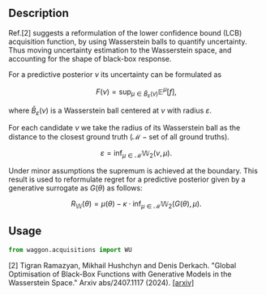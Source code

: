 ## Description

Ref.[2] suggests a reformulation of the lower confidence bound (LCB) acquisition function, by using Wasserstein balls to quantify uncertainty. Thus moving uncertainty estimation to the Wasserstein space, and accounting for the shape of black-box response.

For a predictive posterior $\nu$ its uncertainty can be formulated as

$$
F(\nu) = \sup_{\mu \in \bar{B}_{\varepsilon}(\nu)} \mathbb{E}^{\mu} [f],
$$

where $\bar{B}_{\varepsilon}(\nu)$ is a Wasserstein ball centered at $\nu$ with radius $\varepsilon$.

For each candidate $\nu$ we take the radius of its Wasserstein ball as the distance to the closest ground truth $\left( \mathcal{M} - \text{set of all ground truths} \right)$.

$$
\varepsilon = \inf_{\mu \in \mathcal{M}} \mathbb{W}_2(\nu, \mu).
$$

Under minor assumptions the supremum is achieved at the boundary. This result is used to reformulate regret for a predictive posterior given by a generative surrogate as $G(\theta)$ as follows:

$$
R_{{\mathbb{W}}} (\theta) = \mu (\theta) - \kappa \cdot \inf_{\mu \in \mathcal{M}} \mathbb{W}_2 (G (\theta), \mu).
$$

## Usage

```python
from waggon.acquisitions import WU
```

[2] Tigran Ramazyan, Mikhail Hushchyn and Denis Derkach. "Global Optimisation of Black-Box Functions with Generative Models in the Wasserstein Space." Arxiv abs/2407.1117 (2024). [[arxiv]](https://arxiv.org/abs/2407.11917)
